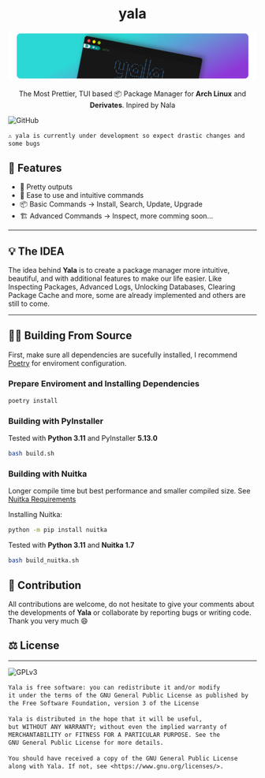 <h1 align="center">yala</h1>

![screenshot](/img/banner.png)
<p align="center"> The Most Prettier, TUI based 📦 Package Manager for <b>Arch Linux</b> and <b>Derivates</b>. Inpired by Nala</p>

<img alt="GitHub" src="https://img.shields.io/github/license/yossthedev/yala?style=for-the-badge">

```monospace
⚠️ yala is currently under development so expect drastic changes and some bugs
```

## 🚀 Features

* 🎨 Pretty outputs
* 🙂 Ease to use and intuitive commands
* 📦 Basic Commands -> Install, Search, Update, Upgrade
* 🏗️ Advanced Commands -> Inspect, more comming soon...

---

## 💡 The IDEA

The idea behind **Yala** is to create a package manager more intuitive, beautiful, and with additional features to make our life easier. Like Inspecting Packages, Advanced Logs, Unlocking Databases, Clearing Package Cache and more, some are already implemented and others are still to come.

----

## 👷‍♂️ Building From Source

First, make sure all dependencies are sucefully installed, I recommend [Poetry](https://python-poetry.org/) for enviroment configuration.

### Prepare Enviroment and Installing Dependencies

``` sh
poetry install
```

### Building with **PyInstaller**

Tested with **Python 3.11** and PyInstaller **5.13.0**

``` sh
bash build.sh
```

### Building with **Nuitka**

Longer compile time but best performance and smaller compiled size. See [Nuitka Requirements](https://www.nuitka.net/doc/user-manual.html#requirements)

Installing Nuitka:

``` sh
python -m pip install nuitka  
```

Tested with **Python 3.11** and **Nuitka 1.7**

``` sh
bash build_nuitka.sh
```

## 👥 Contribution

All contributions are welcome, do not hesitate to give your comments about the developments of **Yala** or collaborate by reporting bugs or writing code. Thank you very much 😄

## ⚖️ License

---
![GPLv3](https://www.gnu.org/graphics/gplv3-with-text-136x68.png)

```monospace
Yala is free software: you can redistribute it and/or modify
it under the terms of the GNU General Public License as published by
the Free Software Foundation, version 3 of the License

Yala is distributed in the hope that it will be useful,
but WITHOUT ANY WARRANTY; without even the implied warranty of
MERCHANTABILITY or FITNESS FOR A PARTICULAR PURPOSE. See the
GNU General Public License for more details.

You should have received a copy of the GNU General Public License
along with Yala. If not, see <https://www.gnu.org/licenses/>.
```
